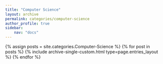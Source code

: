 ```yaml
---
title: "Computer Science"
layout: archive
permalink: categories/computer-science
author_profile: true
sidebar:
    nav: "docs"    
---
```


{% assign posts = site.categories.Computer-Science %}
{% for post in posts %} {% include archive-single-custom.html type=page.entries_layout %} {% endfor %}
